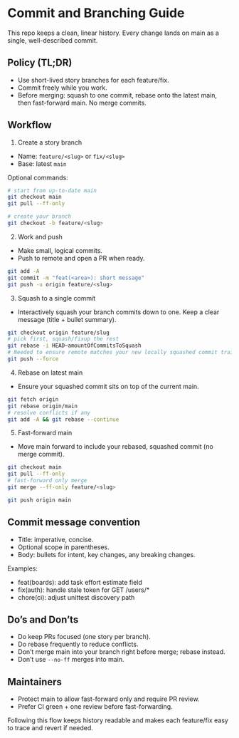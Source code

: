 # Commit and Branching Guide

This repo keeps a clean, linear history. Every change lands on main as a single, well-described commit.

## Policy (TL;DR)

- Use short-lived story branches for each feature/fix.
- Commit freely while you work.
- Before merging: squash to one commit, rebase onto the latest main, then fast-forward main. No merge commits.

## Workflow

1) Create a story branch

- Name: `feature/<slug>` or `fix/<slug>`
- Base: latest `main`

Optional commands:

```bash
# start from up-to-date main
git checkout main
git pull --ff-only

# create your branch
git checkout -b feature/<slug>
```

2) Work and push

- Make small, logical commits.
- Push to remote and open a PR when ready.

```bash
git add -A
git commit -m "feat(<area>): short message"
git push -u origin feature/<slug>
```

3) Squash to a single commit

- Interactively squash your branch commits down to one. Keep a clear message (title + bullet summary).

```bash
git checkout origin feature/slug
# pick first, squash/fixup the rest
git rebase -i HEAD~amountOfCommitsToSquash
# Needed to ensure remote matches your new locally squashed commit trail
git push --force
```

4) Rebase on latest main

- Ensure your squashed commit sits on top of the current main.

```bash
git fetch origin
git rebase origin/main
# resolve conflicts if any
git add -A && git rebase --continue
```

5) Fast-forward main

- Move main forward to include your rebased, squashed commit (no merge commit).

```bash
git checkout main
git pull --ff-only
# fast-forward only merge
git merge --ff-only feature/<slug>

git push origin main
```

## Commit message convention

- Title: imperative, concise.
- Optional scope in parentheses.
- Body: bullets for intent, key changes, any breaking changes.

Examples:

- feat(boards): add task effort estimate field
- fix(auth): handle stale token for GET /users/*
- chore(ci): adjust unittest discovery path

## Do’s and Don’ts

- Do keep PRs focused (one story per branch).
- Do rebase frequently to reduce conflicts.
- Don’t merge main into your branch right before merge; rebase instead.
- Don’t use `--no-ff` merges into main.

## Maintainers

- Protect main to allow fast-forward only and require PR review.
- Prefer CI green + one review before fast-forwarding.

Following this flow keeps history readable and makes each feature/fix easy to trace and revert if needed.
